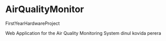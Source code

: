# AirQualityMonitor
FirstYearHardwareProject


Web Application for the Air Quality Monitoring System
dinul kovida perera